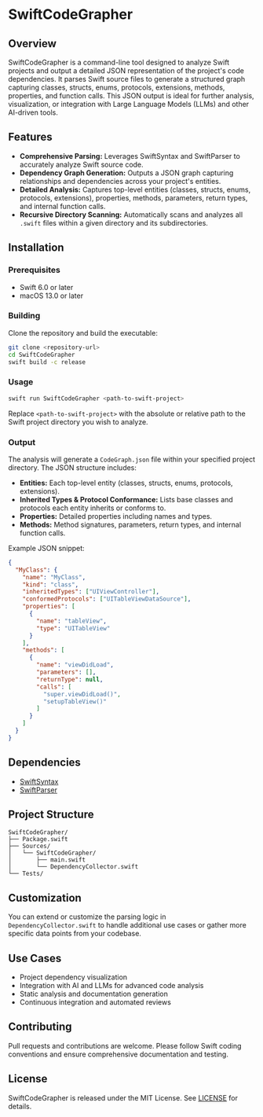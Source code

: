 # SwiftCodeGrapher

## Overview
SwiftCodeGrapher is a command-line tool designed to analyze Swift projects and output a detailed JSON representation of the project's code dependencies. It parses Swift source files to generate a structured graph capturing classes, structs, enums, protocols, extensions, methods, properties, and function calls. This JSON output is ideal for further analysis, visualization, or integration with Large Language Models (LLMs) and other AI-driven tools.

## Features
- **Comprehensive Parsing:** Leverages SwiftSyntax and SwiftParser to accurately analyze Swift source code.
- **Dependency Graph Generation:** Outputs a JSON graph capturing relationships and dependencies across your project's entities.
- **Detailed Analysis:** Captures top-level entities (classes, structs, enums, protocols, extensions), properties, methods, parameters, return types, and internal function calls.
- **Recursive Directory Scanning:** Automatically scans and analyzes all `.swift` files within a given directory and its subdirectories.

## Installation

### Prerequisites
- Swift 6.0 or later
- macOS 13.0 or later

### Building
Clone the repository and build the executable:

```bash
git clone <repository-url>
cd SwiftCodeGrapher
swift build -c release
```

### Usage

```bash
swift run SwiftCodeGrapher <path-to-swift-project>
```

Replace `<path-to-swift-project>` with the absolute or relative path to the Swift project directory you wish to analyze.

### Output
The analysis will generate a `CodeGraph.json` file within your specified project directory. The JSON structure includes:

- **Entities:** Each top-level entity (classes, structs, enums, protocols, extensions).
- **Inherited Types & Protocol Conformance:** Lists base classes and protocols each entity inherits or conforms to.
- **Properties:** Detailed properties including names and types.
- **Methods:** Method signatures, parameters, return types, and internal function calls.

Example JSON snippet:

```json
{
  "MyClass": {
    "name": "MyClass",
    "kind": "class",
    "inheritedTypes": ["UIViewController"],
    "conformedProtocols": ["UITableViewDataSource"],
    "properties": [
      {
        "name": "tableView",
        "type": "UITableView"
      }
    ],
    "methods": [
      {
        "name": "viewDidLoad",
        "parameters": [],
        "returnType": null,
        "calls": [
          "super.viewDidLoad()",
          "setupTableView()"
        ]
      }
    ]
  }
}
```

## Dependencies
- [SwiftSyntax](https://github.com/apple/swift-syntax)
- [SwiftParser](https://github.com/apple/swift-syntax)

## Project Structure
```
SwiftCodeGrapher/
├── Package.swift
├── Sources/
│   └── SwiftCodeGrapher/
│       ├── main.swift
│       └── DependencyCollector.swift
└── Tests/
```

## Customization
You can extend or customize the parsing logic in `DependencyCollector.swift` to handle additional use cases or gather more specific data points from your codebase.

## Use Cases
- Project dependency visualization
- Integration with AI and LLMs for advanced code analysis
- Static analysis and documentation generation
- Continuous integration and automated reviews

## Contributing
Pull requests and contributions are welcome. Please follow Swift coding conventions and ensure comprehensive documentation and testing.

## License
SwiftCodeGrapher is released under the MIT License. See [LICENSE](LICENSE) for details.

